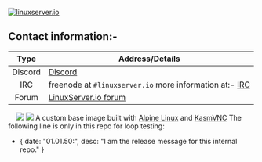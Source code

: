 <!-- DO NOT EDIT THIS FILE MANUALLY -->
<!-- Please read https://github.com/linuxserver/docker-baseimage-kasmvnc/blob/fedora39/.github/CONTRIBUTING.md -->
[linuxserverurl]: https://linuxserver.io
[forumurl]: https://forum.linuxserver.io
[ircurl]: https://www.linuxserver.io/irc/
[![linuxserver.io](https://raw.githubusercontent.com/linuxserver/docker-templates/master/linuxserver.io/img/linuxserver_medium.png?v=4&s=4000)][linuxserverurl]
## Contact information:-
| Type | Address/Details |
| :---: | --- |
| Discord | [Discord](https://discord.gg/YWrKVTn) |
| IRC | freenode at `#linuxserver.io` more information at:- [IRC][ircurl]
| Forum | [LinuxServer.io forum][forumurl] |
&nbsp;
&nbsp;
[![](https://images.microbadger.com/badges/image/lsiobase/kasmvnc.svg)](https://microbadger.com/images/lsiobase/kasmvnc "Get your own image badge on microbadger.com")
[![](https://raw.githubusercontent.com/linuxserver/docker-templates/master/linuxserver.io/img/Dockerfile-Link-green.png)](https://github.com/linuxserver/docker-baseimage-kasmvnc/blob/master/Dockerfile)
A custom base image built with [Alpine Linux](https://www.ubuntu.com/) and [KasmVNC](https://github.com/kasmtech/KasmVNC)
The following line is only in this repo for loop testing:
- { date: "01.01.50:", desc: "I am the release message for this internal repo." }
